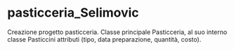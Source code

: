 # pasticceria_Selimovic
Creazione progetto pasticceria. Classe principale Pasticceria, al suo interno classe Pasticcini attributi (tipo, data preparazione, quantità, costo).
